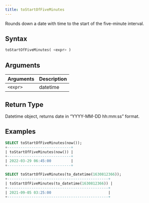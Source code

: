 ```yaml
---
title: toStartOfFiveMinutes
---
```


Rounds down a date with time to the start of the five-minute interval.
## Syntax

```sql
toStartOfFiveMinutes( <expr> )
```

## Arguments

| Arguments      | Description |
| -------------- | ----------- |
| `<expr>` | datetime    |

## Return Type

Datetime object, returns date in “YYYY-MM-DD hh:mm:ss” format.

## Examples

```sql
SELECT toStartOfFiveMinutes(now());
+-----------------------------+
| toStartOfFiveMinutes(now()) |
+-----------------------------+
| 2022-03-29 06:45:00         |
+-----------------------------+

SELECT toStartOfFiveMinutes(to_datetime(1630812366));
+----------------------------------------------+
| toStartOfFiveMinutes(to_datetime(1630812366)) |
+----------------------------------------------+
| 2021-09-05 03:25:00                          |
+----------------------------------------------+
```
